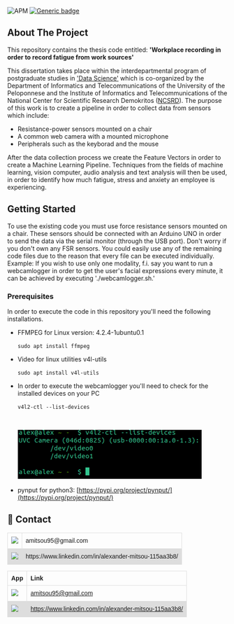 ![APM](https://img.shields.io/apm/l/vim-mode)
[![Generic badge](https://img.shields.io/badge/python-3-green.svg)](https://shields.io/)

<!-- ABOUT THE PROJECT -->
## About The Project

This repository contains the thesis code entitled: <b>'Workplace recording in order to record fatigue from work sources'</b>

This dissertation takes place within the interdepartmental program of postgraduate studies in ['Data Science'](http://msc-data-science.iit.demokritos.gr/) which is co-organized by the Department of Informatics and Telecommunications of the University of the Peloponnese and the Institute of Informatics and Telecommunications of the National Center for Scientific Research Demokritos ([NCSRD](https://www.iit.demokritos.gr/)). The purpose of this work is to create a pipeline in order to collect data from sensors which include: </br>

* Resistance-power sensors mounted on a chair 
* A common web camera with a mounted microphone
* Peripherals such as the keyborad and the mouse

After the data collection process we create the Feature Vectors in order to create a Machine Learning Pipeline. Techniques from the fields of machine learning, vision computer, audio analysis and text analysis will then be used, in order to identify how much fatigue, stress and anxiety an employee is experiencing.


<!-- GETTING STARTED -->
## Getting Started

To use the existing code you must use force resistance sensors mounted on a chair. These sensors should be connected with an Arduino UNO in order to send the data via the serial monitor (through the USB port). Don't worry if you don't own any FSR sensors. You could easily use any of the remaining code files due to the reason that every file can be executed individually.</br> 
Example: If you wish to use only one modality, f.i. say you want to run a webcamlogger in order to get the user's facial expressions every minute, it can be achieved by executing './webcamlogger.sh.'  

### Prerequisites

In order to execute the code in this repository you'll need the following installations.
* FFMPEG for Linux version: 4.2.4-1ubuntu0.1 

  ``` 
  sudo apt install ffmpeg  
  ```

* Video for linux utilities v4l-utils 
  
  ```
  sudo apt install v4l-utils
  ```
 
 * In order to execute the webcamlogger you'll need to check for the installed devices on your PC

   ```
   v4l2-ctl --list-devices   
   ```
   <!-- Terminal Output -->
   <br />
   <p align="left">
       <a href="https://github.com/amitsou/Multimodal-User-Monitoring">
            <img src="https://github.com/amitsou/Multimodal-User-Monitoring/blob/master/images/camera.png" alt="Logo" >
       </a>
   </p>

* pynput for python3: [https://pypi.org/project/pynput/](https://pypi.org/project/pynput/)

<!-- CONTACT -->
## 📱 Contact

<style>
table {
  font-family: arial, sans-serif;
  border-collapse: collapse;
  width: 100%;
}

td, th {
  border: 1px solid #dddddd;
  text-align: left;
  padding: 8px;
}

tr:nth-child(even) {
  background-color: #dddddd;
}
</style>

<table>
  <tr>
    <td><img src="https://img.shields.io/badge/Gmail-D14836?style=for-the-badge&logo=gmail&logoColor=white" /> </td>
    <td>amitsou95@gmail.com</td>
  </tr>
  <tr>
    <td><img src="https://img.shields.io/badge/LinkedIn-0077B5?style=for-the-badge&logo=linkedin&logoColor=white" /></td>
    <td>https://www.linkedin.com/in/alexander-mitsou-115aa3b8/</td>
  </tr>
</table>


App | Link   
------------ | -------------
<img src="https://img.shields.io/badge/Gmail-D14836?style=for-the-badge&logo=gmail&logoColor=white" /> | amitsou95@gmail.com
<img src="https://img.shields.io/badge/LinkedIn-0077B5?style=for-the-badge&logo=linkedin&logoColor=white" />| https://www.linkedin.com/in/alexander-mitsou-115aa3b8/
